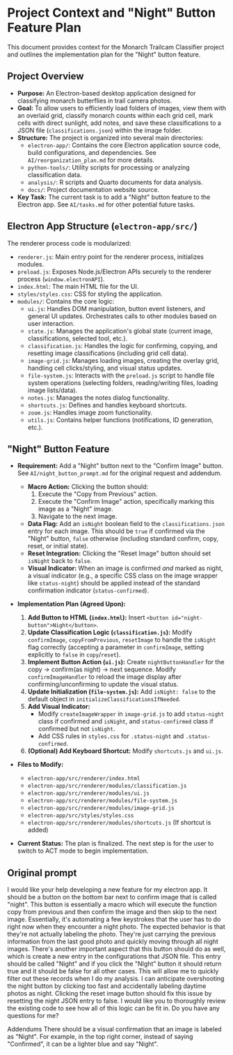 # Project Context and "Night" Button Feature Plan

This document provides context for the Monarch Trailcam Classifier project and outlines the implementation plan for the "Night" button feature.

## Project Overview

*   **Purpose:** An Electron-based desktop application designed for classifying monarch butterflies in trail camera photos.
*   **Goal:** To allow users to efficiently load folders of images, view them with an overlaid grid, classify monarch counts within each grid cell, mark cells with direct sunlight, add notes, and save these classifications to a JSON file (`classifications.json`) within the image folder.
*   **Structure:** The project is organized into several main directories:
    *   `electron-app/`: Contains the core Electron application source code, build configurations, and dependencies. See `AI/reorganization_plan.md` for more details.
    *   `python-tools/`: Utility scripts for processing or analyzing classification data.
    *   `analysis/`: R scripts and Quarto documents for data analysis.
    *   `docs/`: Project documentation website source.
*   **Key Task:** The current task is to add a "Night" button feature to the Electron app. See `AI/tasks.md` for other potential future tasks.

## Electron App Structure (`electron-app/src/`)

The renderer process code is modularized:

*   `renderer.js`: Main entry point for the renderer process, initializes modules.
*   `preload.js`: Exposes Node.js/Electron APIs securely to the renderer process (`window.electronAPI`).
*   `index.html`: The main HTML file for the UI.
*   `styles/styles.css`: CSS for styling the application.
*   `modules/`: Contains the core logic:
    *   `ui.js`: Handles DOM manipulation, button event listeners, and general UI updates. Orchestrates calls to other modules based on user interaction.
    *   `state.js`: Manages the application's global state (current image, classifications, selected tool, etc.).
    *   `classification.js`: Handles the logic for confirming, copying, and resetting image classifications (including grid cell data).
    *   `image-grid.js`: Manages loading images, creating the overlay grid, handling cell clicks/styling, and visual status updates.
    *   `file-system.js`: Interacts with the `preload.js` script to handle file system operations (selecting folders, reading/writing files, loading image lists/data).
    *   `notes.js`: Manages the notes dialog functionality.
    *   `shortcuts.js`: Defines and handles keyboard shortcuts.
    *   `zoom.js`: Handles image zoom functionality.
    *   `utils.js`: Contains helper functions (notifications, ID generation, etc.).

## "Night" Button Feature

*   **Requirement:** Add a "Night" button next to the "Confirm Image" button. See `AI/night_button_prompt.md` for the original request and addendum.
    *   **Macro Action:** Clicking the button should:
        1.  Execute the "Copy from Previous" action.
        2.  Execute the "Confirm Image" action, specifically marking this image as a "Night" image.
        3.  Navigate to the next image.
    *   **Data Flag:** Add an `isNight` boolean field to the `classifications.json` entry for each image. This should be `true` if confirmed via the "Night" button, `false` otherwise (including standard confirm, copy, reset, or initial state).
    *   **Reset Integration:** Clicking the "Reset Image" button should set `isNight` back to `false`.
    *   **Visual Indicator:** When an image is confirmed *and* marked as night, a visual indicator (e.g., a specific CSS class on the image wrapper like `status-night`) should be applied instead of the standard confirmation indicator (`status-confirmed`).

*   **Implementation Plan (Agreed Upon):**
    1.  **Add Button to HTML (`index.html`):** Insert `<button id="night-button">Night</button>`.
    2.  **Update Classification Logic (`classification.js`):** Modify `confirmImage`, `copyFromPrevious`, `resetImage` to handle the `isNight` flag correctly (accepting a parameter in `confirmImage`, setting explicitly to `false` in `copy`/`reset`).
    3.  **Implement Button Action (`ui.js`):** Create `nightButtonHandler` for the copy -> confirm(as night) -> next sequence. Modify `confirmImageHandler` to reload the image display after confirming/unconfirming to update the visual status.
    4.  **Update Initialization (`file-system.js`):** Add `isNight: false` to the default object in `initializeClassificationsIfNeeded`.
    5.  **Add Visual Indicator:**
        *   Modify `createImageWrapper` in `image-grid.js` to add `status-night` class if confirmed and `isNight`, and `status-confirmed` class if confirmed but not `isNight`.
        *   Add CSS rules in `styles.css` for `.status-night` and `.status-confirmed`.
    6.  **(Optional) Add Keyboard Shortcut:** Modify `shortcuts.js` and `ui.js`.

*   **Files to Modify:**
    *   `electron-app/src/renderer/index.html`
    *   `electron-app/src/renderer/modules/classification.js`
    *   `electron-app/src/renderer/modules/ui.js`
    *   `electron-app/src/renderer/modules/file-system.js`
    *   `electron-app/src/renderer/modules/image-grid.js`
    *   `electron-app/src/styles/styles.css`
    *   `electron-app/src/renderer/modules/shortcuts.js` (If shortcut is added)

*   **Current Status:** The plan is finalized. The next step is for the user to switch to ACT mode to begin implementation.


## Original prompt
I would like your help developing a new feature for my electron app. It should be a button on the bottom bar next to confirm image that is called "night". This button is essentially a macro which will execute the function copy from previous and then confirm the image and then skip to the next image. Essentially, it's automating a few keystrokes that the user has to do right now when they encounter a night photo. The expected behavior is that they're not actually labeling the photo. They're just carrying the previous information from the last good photo and quickly moving through all night images. There's another important aspect that this button should do as well, which is create a new entry in the configurations that JSON file. This entry should be called "Night" and if you click the "NIght" button it should return true and it should be false for all other cases. This will allow me to quickly filter out these records when I do my analysis. I can anticipate overshooting the night button by clicking too fast and accidentally labeling daytime photos as night. Clicking the reset image button should fix this issue by resetting the night JSON entry to false. I would like you to thoroughly review the existing code to see how all of this logic can be fit in. Do you have any questions for me?

Addendums
There should be a visual confirmation that an image is labeled as "Night". For example, in the top right corner, instead of saying "Confirmed", it can be a lighter blue and say "Night".